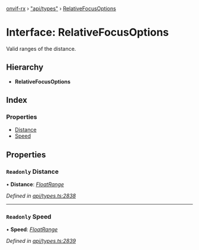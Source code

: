 [onvif-rx](../README.md) › ["api/types"](../modules/_api_types_.md) › [RelativeFocusOptions](_api_types_.relativefocusoptions.md)

# Interface: RelativeFocusOptions

Valid ranges of the distance.

## Hierarchy

* **RelativeFocusOptions**

## Index

### Properties

* [Distance](_api_types_.relativefocusoptions.md#readonly-distance)
* [Speed](_api_types_.relativefocusoptions.md#readonly-speed)

## Properties

### `Readonly` Distance

• **Distance**: *[FloatRange](_api_types_.floatrange.md)*

*Defined in [api/types.ts:2838](https://github.com/patrickmichalina/onvif-rx/blob/3e9b152/src/api/types.ts#L2838)*

___

### `Readonly` Speed

• **Speed**: *[FloatRange](_api_types_.floatrange.md)*

*Defined in [api/types.ts:2839](https://github.com/patrickmichalina/onvif-rx/blob/3e9b152/src/api/types.ts#L2839)*
